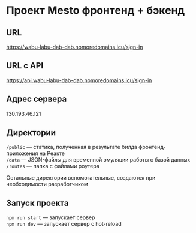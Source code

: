 # Проект Mesto фронтенд + бэкенд

## URL   
https://wabu-labu-dab-dab.nomoredomains.icu/sign-in

## URL  с API 
https://api.wabu-labu-dab-dab.nomoredomains.icu/sign-in

## Адрес сервера
130.193.46.121 

## Директории

`/public` — статика, полученная в результате билда фронтенд-приложения на Реакте  
`/data` — JSON-файлы для временной эмуляции работы с базой данных  
`/routes` — папка с файлами роутера  
  
Остальные директории вспомогательные, создаются при необходимости разработчиком

## Запуск проекта

`npm run start` — запускает сервер   
`npm run dev` — запускает сервер с hot-reload
